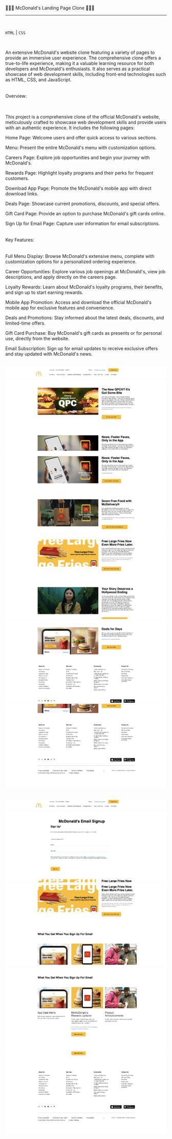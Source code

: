 🍔🍟🥤 McDonald's Landing Page Clone 🍔🍟🥤
<hr>
<br>

``HTML`` | ``CSS``

<br>


An extensive McDonald's website clone featuring a variety of pages to provide an immersive user experience.
The comprehensive clone offers a true-to-life experience, making it a valuable learning resource for both developers and McDonald's enthusiasts.
It also serves as a practical showcase of web development skills, including front-end technologies such as HTML, CSS, and JavaScript.
<br>
<br>
<br>
Overview:
<br>
<br>
<br>

This project is a comprehensive clone of the official McDonald's website, meticulously crafted to showcase web development skills and provide users with an authentic experience. It includes the following pages:

Home Page: Welcome users and offer quick access to various sections.

Menu: Present the entire McDonald's menu with customization options.

Careers Page: Explore job opportunities and begin your journey with McDonald's.

Rewards Page: Highlight loyalty programs and their perks for frequent customers.

Download App Page: Promote the McDonald's mobile app with direct download links.

Deals Page: Showcase current promotions, discounts, and special offers.

Gift Card Page: Provide an option to purchase McDonald's gift cards online.

Sign Up for Email Page: Capture user information for email subscriptions.
<br>
<br>
<br>
Key Features:
<br>
<br>
<br>
Full Menu Display: Browse McDonald's extensive menu, complete with customization options for a personalized ordering experience.

Career Opportunities: Explore various job openings at McDonald's, view job descriptions, and apply directly on the careers page.

Loyalty Rewards: Learn about McDonald's loyalty programs, their benefits, and sign up to start earning rewards.

Mobile App Promotion: Access and download the official McDonald's mobile app for exclusive features and convenience.

Deals and Promotions: Stay informed about the latest deals, discounts, and limited-time offers.

Gift Card Purchase: Buy McDonald's gift cards as presents or for personal use, directly from the website.

Email Subscription: Sign up for email updates to receive exclusive offers and stay updated with McDonald's news.
<br>
<br>
<br>
![](images/home1.jpg)
![](images/home2.jpg)
![](images/home3.jpg)
![](images/home4.jpg)
![](images/home5.jpg)
<br>
<br>
<br>
![](images/email1.jpg)
![](images/email2.jpg)
![](images/email3.jpg)
![](images/email4.jpg)

